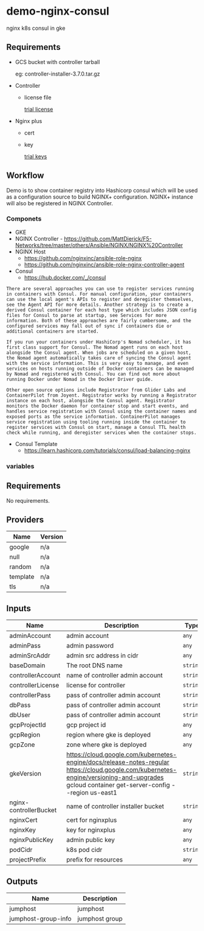 # demo-nginx-consul
nginx k8s consul in gke

## Requirements

- GCS bucket with controller tarball

    eg: controller-installer-3.7.0.tar.gz

- Controller
  - license file

    [trial license](https://www.nginx.com/free-trial-request-nginx-controller/)

- Nginx plus
  - cert
  - key

    [trial keys](https://www.nginx.com/free-trial-request/)

## Workflow

Demo is to show container registry into Hashicorp consul which will be used as a configuration source to build NGINX+ configuration. NGINX+ instance will also be registered in NGINX Controller.

### Componets

- GKE
- NGINX Controller - https://github.com/MattDierick/F5-Networks/tree/master/others/Ansible/NGINX/NGINX%20Controller
- NGINX Host
  - https://github.com/nginxinc/ansible-role-nginx
  - https://github.com/nginxinc/ansible-role-nginx-controller-agent
- Consul
  - https://hub.docker.com/_/consul
``` Service Discovery with Containers
There are several approaches you can use to register services running in containers with Consul. For manual configuration, your containers can use the local agent's APIs to register and deregister themselves, see the Agent API for more details. Another strategy is to create a derived Consul container for each host type which includes JSON config files for Consul to parse at startup, see Services for more information. Both of these approaches are fairly cumbersome, and the configured services may fall out of sync if containers die or additional containers are started.

If you run your containers under HashiCorp's Nomad scheduler, it has first class support for Consul. The Nomad agent runs on each host alongside the Consul agent. When jobs are scheduled on a given host, the Nomad agent automatically takes care of syncing the Consul agent with the service information. This is very easy to manage, and even services on hosts running outside of Docker containers can be managed by Nomad and registered with Consul. You can find out more about running Docker under Nomad in the Docker Driver guide.

Other open source options include Registrator from Glider Labs and ContainerPilot from Joyent. Registrator works by running a Registrator instance on each host, alongside the Consul agent. Registrator monitors the Docker daemon for container stop and start events, and handles service registration with Consul using the container names and exposed ports as the service information. ContainerPilot manages service registration using tooling running inside the container to register services with Consul on start, manage a Consul TTL health check while running, and deregister services when the container stops.
```
- Consul Template
  - https://learn.hashicorp.com/tutorials/consul/load-balancing-nginx

### variables
<!-- BEGINNING OF PRE-COMMIT-TERRAFORM DOCS HOOK -->
<!-- BEGINNING OF PRE-COMMIT-TERRAFORM DOCS HOOK -->
## Requirements

No requirements.

## Providers

| Name | Version |
|------|---------|
| google | n/a |
| null | n/a |
| random | n/a |
| template | n/a |
| tls | n/a |

## Inputs

| Name | Description | Type | Default | Required |
|------|-------------|------|---------|:--------:|
| adminAccount | admin account | `any` | n/a | yes |
| adminPass | admin password | `any` | n/a | yes |
| adminSrcAddr | admin src address in cidr | `any` | n/a | yes |
| baseDomain | The root DNS name | `string` | n/a | yes |
| controllerAccount | name of controller admin account | `string` | `"admin"` | no |
| controllerLicense | license for controller | `string` | `"none"` | no |
| controllerPass | pass of controller admin account | `string` | `"admin123!"` | no |
| dbPass | pass of controller admin account | `string` | `"naaspassword"` | no |
| dbUser | pass of controller admin account | `string` | `"naas"` | no |
| gcpProjectId | gcp project id | `any` | n/a | yes |
| gcpRegion | region where gke is deployed | `any` | n/a | yes |
| gcpZone | zone where gke is deployed | `any` | n/a | yes |
| gkeVersion | https://cloud.google.com/kubernetes-engine/docs/release-notes-regular https://cloud.google.com/kubernetes-engine/versioning-and-upgrades gcloud container get-server-config --region us-east1 | `string` | `"1.18.14-gke.1200"` | no |
| nginx-controllerBucket | name of controller installer bucket | `string` | `"none"` | no |
| nginxCert | cert for nginxplus | `any` | n/a | yes |
| nginxKey | key for nginxplus | `any` | n/a | yes |
| nginxPublicKey | admin public key | `any` | n/a | yes |
| podCidr | k8s pod cidr | `string` | `"10.56.0.0/14"` | no |
| projectPrefix | prefix for resources | `any` | n/a | yes |

## Outputs

| Name | Description |
|------|-------------|
| jumphost | jumphost |
| jumphost-group-info | jumphost group |

<!-- END OF PRE-COMMIT-TERRAFORM DOCS HOOK -->
